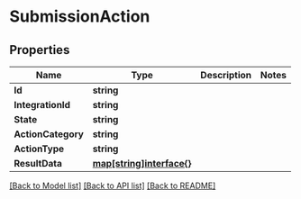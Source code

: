 # SubmissionAction

## Properties
Name | Type | Description | Notes
------------ | ------------- | ------------- | -------------
**Id** | **string** |  | 
**IntegrationId** | **string** |  | 
**State** | **string** |  | 
**ActionCategory** | **string** |  | 
**ActionType** | **string** |  | 
**ResultData** | [**map[string]interface{}**](map[string]interface{}.md) |  | 

[[Back to Model list]](../README.md#documentation-for-models) [[Back to API list]](../README.md#documentation-for-api-endpoints) [[Back to README]](../README.md)


